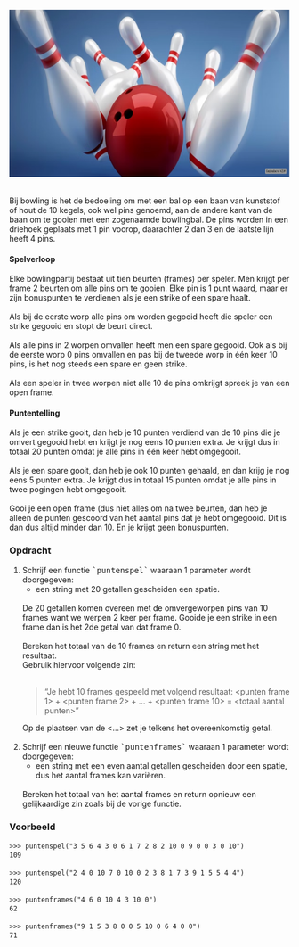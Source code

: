 
<br>  
<div class="dodona-centered-group"><img src="media/bowling.png" width="600" height="300"></div>
<br>
  
Bij bowling is het de bedoeling om met een bal op een baan van kunststof of hout de 10 kegels, ook wel pins genoemd, aan de andere kant van de baan om te gooien met een zogenaamde bowlingbal. De pins worden in een driehoek geplaats met 1 pin voorop, daarachter 2 dan 3 en de laatste lijn heeft 4 pins.

#### Spelverloop

Elke bowlingpartij bestaat uit tien beurten (frames) per speler. Men krijgt per frame 2 beurten om alle pins om te gooien. Elke pin is 1 punt waard, maar er zijn bonuspunten te verdienen als je een strike of een spare haalt.  
<br>
Als bij de eerste worp alle pins om worden gegooid heeft die speler een strike gegooid en stopt de beurt direct.  
<br>
Als alle pins in 2 worpen omvallen heeft men een spare gegooid. Ook als bij de eerste worp 0 pins omvallen en pas bij de tweede worp in één keer 10 pins, is het nog steeds een spare en geen strike.  
<br>
Als een speler in twee worpen niet alle 10 de pins omkrijgt spreek je van een open frame.

#### Puntentelling

Als je een strike gooit, dan heb je 10 punten verdiend van de 10 pins die je omvert gegooid hebt en krijgt je nog eens 10 punten extra. Je krijgt dus in totaal 20 punten omdat je alle pins in één keer hebt omgegooit.   
<br>
Als je een spare gooit, dan heb je ook 10 punten gehaald, en dan krijg je nog eens 5 punten extra. Je krijgt dus in totaal 15 punten omdat je alle pins in twee pogingen hebt omgegooit.  
<br>
Gooi je een open frame (dus niet alles om na twee beurten, dan heb je alleen de punten gescoord van het aantal pins dat je hebt omgegooid. Dit is dan dus altijd minder dan 10. En je krijgt geen bonuspunten.

### Opdracht

<ol>
  <li>Schrijf een functie <samp>`puntenspel`</samp> waaraan 1 parameter wordt doorgegeven:<br>
    <ul><li>een string met 20 getallen gescheiden een spatie.</li></ul>
        <br>
        De 20 getallen komen overeen met de omvergeworpen pins van 10 frames want we werpen 2 keer per frame.  
        Gooide je een strike in een frame dan is het 2de getal van dat frame 0.
    <br><br>
   Bereken het totaal van de 10 frames en return een string met het resultaat.<br>
   Gebruik hiervoor volgende zin:<br><br>
   <blockquote>
        “Je hebt 10 frames gespeeld met volgend resultaat: &lt;punten frame 1&gt; + &lt;punten frame 2&gt; + … + &lt;punten frame 10&gt; = &lt;totaal aantal punten&gt;”
  </blockquote>  
  Op de plaatsen van de <...> zet je telkens het overeenkomstig getal.
  </li><br>
  
  <li>Schrijf een nieuwe functie <samp>`puntenframes`</samp> waaraan 1 parameter wordt doorgegeven:<br>
    <ul><li>een string met een even aantal getallen gescheiden door een spatie, dus het aantal frames kan variëren.</li></ul>
    <br>
    Bereken het totaal van het aantal frames en return opnieuw een gelijkaardige zin zoals bij de vorige functie.
  </li>
</ol>


### Voorbeeld

    >>> puntenspel("3 5 6 4 3 0 6 1 7 2 8 2 10 0 9 0 0 3 0 10")
    109

    >>> puntenspel("2 4 0 10 7 0 10 0 2 3 8 1 7 3 9 1 5 5 4 4")
    120
    
    >>> puntenframes("4 6 0 10 4 3 10 0")
    62
    
    >>> puntenframes("9 1 5 3 8 0 0 5 10 0 6 4 0 0")
    71
